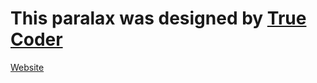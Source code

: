 # This paralax was designed by [True Coder](https://www.youtube.com/watch?v=Yo3j_Dx4u7c&ab_channel=TrueCoder)

[Website](https://kacperkaecqr.netlify.app/)
